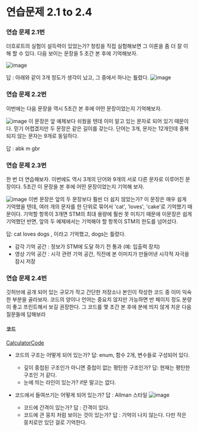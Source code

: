 # 연습문제 2.1 to 2.4
### 연습 문제 2.1번
더흐로트의 실험이 설득력이 있었는가? 청킹을 직접 실험해보면 그 이론을 좀 더 잘 이해 할 수 있다. 다음 보이는 문장을 5 초간 본 후에 기억해보자.

![image](https://user-images.githubusercontent.com/18066652/159111131-11747cf7-132d-4d06-abfe-f4d218aa1f09.png)

답 :  아래와 같이 3개 정도가 생각이 났고, 그 중에서 하나는 틀렸다.
![image](https://user-images.githubusercontent.com/18066652/159111297-9ae7aff3-1f70-4182-8d15-521d80fe48c0.png)

### 연습 문제 2.2번 
이번에는 다음 문장을 역시 5초간 본 후에 어떤 문장이었는지 기억해보자.

![image](https://user-images.githubusercontent.com/18066652/159111366-f305d117-ffb6-4ca1-9bef-4b6b2a8919aa.png)
이 문장은 앞 예제보다 쉬웠을 텐데 이미 알고 있는 문자로 되어 있기 때문이다. 믿기 어렵겠지만 두 문장은 같은 길이를 갖는다. 단어는 3개, 문자는 12개인데 중복되지 않는 문자는 9개로 동일하다.

답 :  abk m gbr

### 연습 문제 2.3번
한 번 더 연습해보자. 이번에도 역시 3개의 단어와 9개의 서로 다른 문자로 이루어진 문장이다. 5초간 이 문장을 본 후에 어떤 문장이었는지 기억해 보자.

![image](https://user-images.githubusercontent.com/18066652/159111451-5a491b19-2f76-45aa-81ed-e0fa143ad9d9.png)
이번 문장은 앞의 두 문장보다 훨씬 더 쉽지 않았는가? 이 문장은 매우 쉽게 기억했을 텐데, 여러 개의 문자를 한 단위로 묶어서 'cat', 'loves', 'cake'로 기억했기 때문이다. 기억할 항목이 3개면 STM의 최대 용량에 훨씬 못 미치기 때문에 이문장은 쉽게 기억했던 반면, 앞의 두 예제에서는 기억해야 할 항목이 STM의 한도를 넘어섰다.

답: cat loves dogs , 이라고 기억했고, dogs는 틀렸다.

* 감각 기억 공간 : 정보가 STM에 도달 하기 전 통과 (예: 입출력 장치)
* 영상 기억 공간 : 시각 관련 기억 공간, 직전에 본 이미지가 만들어낸 시각적 자극을 잠시 저장

### 연습 문제 2.4번
깃허브에 공개 되어 있는 규모가 작고 간단한 저장소나 본인이 작성한 코드 중 이미 익숙한 부분을 골라보자. 코드의 양이나 언어는 중요치 않지만 가능하면 반 페이지 정도 분량이 좋고 프린트해서 보길 권장한다.
그 코드를 몇 초간 본 후에 분에 띄지 않게 치운 다음 질문들에 답해보라 

#### 코드
[CalculatorCode](https://github.com/BaeYeongJu/Calculator/blob/d9b8a565d9c26d05b7106b35afa077d3e668e6dc/Calculator/Calculator/UIManager.cs)

- 코드의 구조는 어떻게 되어 있는가?
답: enum, 함수 2개, 변수들로 구성되어 있다.

  - 깊이 중첩된 구조인가 아니면 중첩이 없는 평탄한 구조인가?
  답: 현재는 평탄한 구조인 거 같다. 
  - 눈에 띄는 라인이 있는가?
  if문 말고는 없다.
- 코드에서 들여쓰기는 어떻게 되어 있는가?
답 : Allman 스타일
![image](https://user-images.githubusercontent.com/18066652/159111903-3015eb76-0a1c-4b64-bcd3-7ab43bb03cdb.png)
  - 코드에 간격이 있는가?
  답 : 간격이 있다.
  - 코드에 큰 뭉치 처럼 보이는 것이 있는가?
 답 : 기억이 나지 않는다. 다만 작은 뭉치로만 있던 걸로 기억한다.